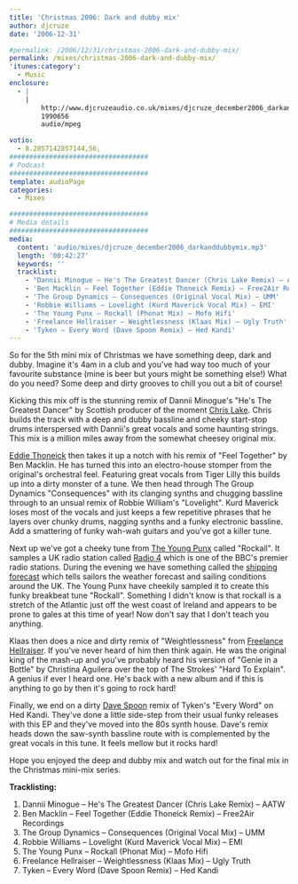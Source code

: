 ```yaml
---
title: 'Christmas 2006: Dark and dubby mix'
author: djcruze
date: '2006-12-31'

#permalink: /2006/12/31/christmas-2006-dark-and-dubby-mix/
permalink: /mixes/christmas-2006-dark-and-dubby-mix/
'itunes:category':
  - Music
enclosure:
  - |
    |
        http://www.djcruzeaudio.co.uk/mixes/djcruze_december2006_darkanddubbymix.mp3
        1990656
        audio/mpeg

votio:
  - 8.2857142857144,56,
###################################
# Podcast
###################################
template: audioPage
categories:
  - Mixes

###################################
# Media details
###################################
media:
  content: 'audio/mixes/djcruze_december2006_darkanddubbymix.mp3'
  length: '00:42:27'
  keywords: ''
  tracklist:
    - "Dannii Minogue – He's The Greatest Dancer (Chris Lake Remix) – AATW"
    - 'Ben Macklin – Feel Together (Eddie Thoneick Remix) – Free2Air Recordings'
    - 'The Group Dynamics – Consequences (Original Vocal Mix) – UMM'
    - 'Robbie Williams – Lovelight (Kurd Maverick Vocal Mix) – EMI'
    - 'The Young Punx – Rockall (Phonat Mix) – Mofo Hifi'
    - 'Freelance Hellraiser – Weightlessness (Klaas Mix) – Ugly Truth'
    - 'Tyken – Every Word (Dave Spoon Remix) – Hed Kandi'
---
```


So for the 5th mini mix of Christmas we have something deep, dark and dubby. Imagine it's 4am in a club and you've had way too much of your favourite substance (mine is beer but yours might be something else!) What do you need? Some deep and dirty grooves to chill you out a bit of course!

Kicking this mix off is the stunning remix of Dannii Minogue's "He's The Greatest Dancer" by Scottish producer of the moment [Chris Lake][1]. Chris builds the track with a deep and dubby bassline and cheeky start-stop drums interspersed with Dannii's great vocals and some haunting strings. This mix is a million miles away from the somewhat cheesey original mix.

[Eddie Thoneick][2] then takes it up a notch with his remix of "Feel Together" by Ben Macklin. He has turned this into an electro-house stomper from the original's orchestral feel. Featuring great vocals from Tiger Lilly this builds up into a dirty monster of a tune. We then head through The Group Dynamics "Consequences" with its clanging synths and chugging bassline through to an unsual remix of Robbie William's "Lovelight". Kurd Maverick loses most of the vocals and just keeps a few repetitive phrases that he layers over chunky drums, nagging synths and a funky electronic bassline. Add a smattering of funky wah-wah guitars and you've got a killer tune.

Next up we've got a cheeky tune from [The Young Punx][3] called "Rockall". It samples a UK radio station called [Radio 4][4] which is one of the BBC's premier radio stations. During the evening we have something called the [shipping forecast][5] which tells sailors the weather forecast and sailing conditions around the UK. The Young Punx have cheekily sampled it to create this funky breakbeat tune "Rockall". Something I didn't know is that rockall is a stretch of the Atlantic just off the west coast of Ireland and appears to be prone to gales at this time of year! Now don't say that I don't teach you anything.

Klaas then does a nice and dirty remix of "Weightlessness" from [Freelance Hellraiser][6]. If you've never heard of him then think again. He was the original king of the mash-up and you've probably heard his version of "Genie in a Bottle" by Christina Aguilera over the top of The Strokes' "Hard To Explain". A genius if ever I heard one. He's back with a new album and if this is anything to go by then it's going to rock hard!

Finally, we end on a dirty [Dave Spoon][7] remix of Tyken's "Every Word" on Hed Kandi. They've done a little side-step from their usual funky releases with this EP and they've moved into the 80s synth house. Dave's remix heads down the saw-synth bassline route with is complemented by the great vocals in this tune. It feels mellow but it rocks hard!

Hope you enjoyed the deep and dubby mix and watch out for the final mix in the Christmas mini-mix series.

**Tracklisting:**

1. Dannii Minogue – He's The Greatest Dancer (Chris Lake Remix) – AATW
2. Ben Macklin – Feel Together (Eddie Thoneick Remix) – Free2Air Recordings
3. The Group Dynamics – Consequences (Original Vocal Mix) – UMM
4. Robbie Williams – Lovelight (Kurd Maverick Vocal Mix) – EMI
5. The Young Punx – Rockall (Phonat Mix) – Mofo Hifi
6. Freelance Hellraiser – Weightlessness (Klaas Mix) – Ugly Truth
7. Tyken – Every Word (Dave Spoon Remix) – Hed Kandi

<div style="clear:both;">
</div>

[1]: http://www.chris-lake.com/
[2]: http://www.eddiethoneick.com/
[3]: http://www.theyoungpunx.com/
[4]: http://www.bbc.co.uk/radio4/
[5]: http://www.bbc.co.uk/weather/coast/shipping/
[6]: http://www.thefreelancehellraiser.com/
[7]: http://www.davespoon.co.uk/
